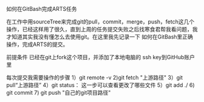 如何在GitBash完成ARTS任务

在工作中用sourceTree来完成git的pull，commit，merge，push，fetch这几个操作，已经这样用了很久，直到上周的任务提交失败之后找寒食君帮我看问题，我才知道其实我没有懂怎么去使用git。在这里我先记录一下
如何在GitBash里正确操作，完成ARTS的提交。

前提条件
已经在git上fork这个项目，并添加了本地电脑的 ssh key到GitHub账户里

每次提交我需要操作的步骤
1）git remote -v
2)git fetch "上游路径"
3）git pull“上游路径”
4）git status： 这一步可以查看更改了哪些文件
5）git add ./
6) git commit
7) git push "自己的git项目路径"
